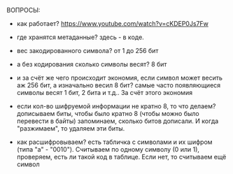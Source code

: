 ВОПРОСЫ:

- как работает?
https://www.youtube.com/watch?v=cKDEP0Js7Fw


- где хранятся метаданные?
здесь - в коде.


- вес закодированного символа?
от 1 до 256 бит


- а без кодирования сколько символы весят?
8 бит


- и за счёт же чего происходит экономия, если символ может весить аж 256 бит, а изначально весил 8 бит?
самые часто появляющиеся символы весят 1 бит, 2 бита и т.д.. За счёт этого экономия


- если кол-во шифруемой информации не кратно 8, то что делаем?
дописываем биты, чтобы было кратно 8 (чтобы можно было перевести в байты)
запоминаем, сколько битов дописали. И когда "разжимаем", то удаляем эти биты.


- как расшифровываем?
есть табличка с символами и их шифром (типа "a" - "0010"). Считываем по одному символу (0 или 1), проверяем, есть ли такой код в таблице. Если нет, то считываем ещё символ